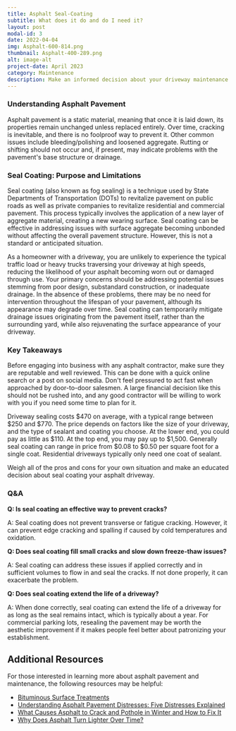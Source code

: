 ```yaml
---
title: Asphalt Seal-Coating
subtitle: What does it do and do I need it?
layout: post
modal-id: 3
date: 2022-04-04
img: Asphalt-600-814.png
thumbnail: Asphalt-400-289.png
alt: image-alt
project-date: April 2023
category: Maintenance
description: Make an informed decision about your driveway maintenance
---
```


### Understanding Asphalt Pavement

Asphalt pavement is a static material, meaning that once it is laid down, its properties remain unchanged unless replaced entirely. Over time, cracking is inevitable, and there is no foolproof way to prevent it. Other common issues include bleeding/polishing and loosened aggregate. Rutting or shifting should not occur and, if present, may indicate problems with the pavement's base structure or drainage.

### Seal Coating: Purpose and Limitations

Seal coating (also known as fog sealing) is a technique used by State Departments of Transportation (DOTs) to revitalize pavement on public roads as well as private companies to revitalize residential and commercial pavement. This process typically involves the application of a new layer of aggregate material, creating a new wearing surface. Seal coating can be effective in addressing issues with surface aggregate becoming unbonded without affecting the overall pavement structure. However, this is not a standard or anticipated situation.

As a homeowner with a driveway, you are unlikely to experience the typical traffic load or heavy trucks traversing your driveway at high speeds, reducing the likelihood of your asphalt becoming worn out or damaged through use. Your primary concerns should be addressing potential issues stemming from poor design, substandard construction, or inadequate drainage. In the absence of these problems, there may be no need for intervention throughout the lifespan of your pavement, although its appearance may degrade over time. Seal coating can temporarily mitigate drainage issues originating from the pavement itself, rather than the surrounding yard, while also rejuvenating the surface appearance of your driveway.

### Key Takeaways

Before engaging into business with any asphalt contractor, make sure they are reputable and well reviewed. This can be done with a quick online search or a post on social media. Don't feel pressured to act fast when approached by door-to-door salesmen. A large financial decision like this should not be rushed into, and any good contractor will be willing to work with you if you need some time to plan for it. 

Driveway sealing costs $470 on average, with a typical range between $250 and $770. The price depends on factors like the size of your driveway, and the type of sealant and coating you choose. At the lower end, you could pay as little as $110. At the top end, you may pay up to $1,500. Generally seal coating can range in price from $0.08 to $0.50 per square foot for a single coat. Residential driveways typically only need one coat of sealant.

Weigh all of the pros and cons for your own situation and make an educated decision about seal coating your asphalt driveway. 

### Q&A

**Q: Is seal coating an effective way to prevent cracks?**

A: Seal coating does not prevent transverse or fatigue cracking. However, it can prevent edge cracking and spalling if caused by cold temperatures and oxidation. 

**Q: Does seal coating fill small cracks and slow down freeze-thaw issues?**

A: Seal coating can address these issues if applied correctly and in sufficient volumes to flow in and seal the cracks. If not done properly, it can exacerbate the problem.

**Q: Does seal coating extend the life of a driveway?**

A: When done correctly, seal coating can extend the life of a driveway for as long as the seal remains intact, which is typically about a year. For commercial parking lots, resealing the pavement may be worth the aesthetic improvement if it makes people feel better about patronizing your establishment.

## Additional Resources

For those interested in learning more about asphalt pavement and maintenance, the following resources may be helpful:

- [Bituminous Surface Treatments](http://www.pavementinteractive.org/bituminous-surface-treatments/)
- [Understanding Asphalt Pavement Distresses: Five Distresses Explained](http://asphaltmagazine.com/understanding-asphalt-pavement-distresses-five-distresses-explained/)
- [What Causes Asphalt to Crack and Pothole in Winter and How to Fix It](https://www.forconstructionpros.com/pavement-maintenance/preservation-maintenance/article/12050627/what-causes-asphalt-to-crack-and-pothole-in-winter-and-how-to-fix-it-in-the-spring)
- [Why Does Asphalt Turn Lighter Over Time?](https://www.reddit.com/r/askscience/comments/277x2q/why_does_asphalt_turn_lighter_over_time/?utm_medium=organic&utm_source=google_rich_qa&utm_campaign=google_rich_qa)

